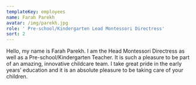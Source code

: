 ```yaml
---
templateKey: employees
name: Farah Parekh
avatar: /img/parekh.jpg
role: ' Pre-school/Kindergarten Lead Montessori Directress'
sort: 2
---
```

Hello, my name is Farah Parekh. I am the Head Montessori Directress as well as a Pre-school/Kindergarten Teacher. It is such a pleasure to be part of an amazing, innovative childcare team. I take great pride in the early years’ education and it is an absolute pleasure to be taking care of your children.

